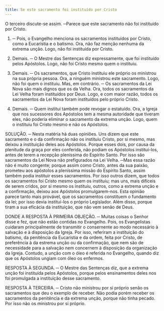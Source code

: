 ```yaml
---
title: Se este sacramento foi instituído por Cristo
---
```


O terceiro discute-se assim. ─Parece que este sacramento não foi instituído por Cristo.  

1. ─ Pois, o Evangelho menciona os sacramentos instituídos por Cristo, como a Eucaristia e o batismo. Ora, não faz menção nenhuma da extrema unção. Logo, não foi instituída por Cristo.  

2. Demais. ─ O Mestre das Sentenças diz expressamente, que foi instituído pelos Apóstolos. Logo, não foi Cristo mesmo quem o instituiu.  

3. Demais. ─ Os sacramentos, que Cristo instituiu ele próprio os ministrou na sua própria pessoa. Ora, a ninguém ministrou este sacramento. Logo, não foi quem o instituiu.  Mas, em contrário. ─ Os sacramentos da Lei Nova são mais dignos que os da Velha. Ora, todos os sacramentos da Lei Velha foram instituídos por Deus. Logo, e com maior razão, todos os sacramentos da Lei Nova foram instituídos pelo próprio Cristo.  

2. Demais. ─ Quem institui também pode revogar o estatuído. Ora, a Igreja que nos sucessores dos Apóstolos tem a mesma autoridade que tiveram eles, não poderia eliminar o sacramento da extrema unção. Logo, quem o instituiu foi Cristo mesmo e não os Apóstolos.  

SOLUÇÃO. ─ Nesta matéria há duas opiniões. Uns dizem que este sacramento e o da confirmação não os instituiu Cristo, por si mesmo, mas deixou a instituição deles aos Apóstolos. Porque esses dois, por causa da plenitude da graça por eles conferida, não podiam os Apóstolos instituí-los, antes de terem a recepção pleníssima do Espírito Santo. Por isso são sacramentos da Lei Nova não prefigurados na Lei Velha. ─Mas essa razão não é muito congente; porque assim como Cristo, antes da sua paixão, prometeu aos apóstolos a pleníssima missão do Espírito Santo, assim também podia instituir esses sacramentos.  Por isso outros dizem, que todos os sacramentos foi Cristo mesmo quem os instituiu; mas uns, mais difíceis de serem cridos, por si mesmo os instituiu, outros, como a extrema unção e a confirmação, deixou aos Apóstolos promulgarem-nos. Esta opinião parece tanto mais provável, que os sacramentos constituem o fundamento da lei; por isso devia instituí-los o próprio Legislador. Além disso, porque tiram a sua eficácia da instituição, que não vem senão de Deus.  

DONDE A RESPOSTA À PRIMEIRA OBJEÇÃO. ─ Muitas coisas o Senhor disse e fez, que não estão contidas no Evangelho. Pois, os Evangelistas cuidaram principalmente de transmitir o consernente ao modo necessário à salvação e à disposição da Igreja. Por isso, referiram a instituição do batismo, da penitência da Eucaristia e da ordem, feita por Cristo, de preferência à da estrema unção ou da confirmação, que nem são de necessidade para a salvação nem concernem à disposição da organização da Igreja. Contudo, a unção com o óleo é referida no Evangelho, quando diz que os Apóstolos ungiam com óleo os enfermos.  

RESPOSTA À SEGUNDA. ─ O Mestre das Sentenças diz, que a extrema unção foi instituída pelos Apóstolos, porque pelos ensinamentos deles nos foi promulgada a instituição desse sacramento.  

RESPOSTA À TERCEIRA. ─ Cristo não ministrou por si próprio senão os sacramentos que deu o exemplo de receber. Não podia porém receber os sacramentos da penitência e da extrema unção, porque não tinha pecado. Por isso não os ministrou por si próprio.